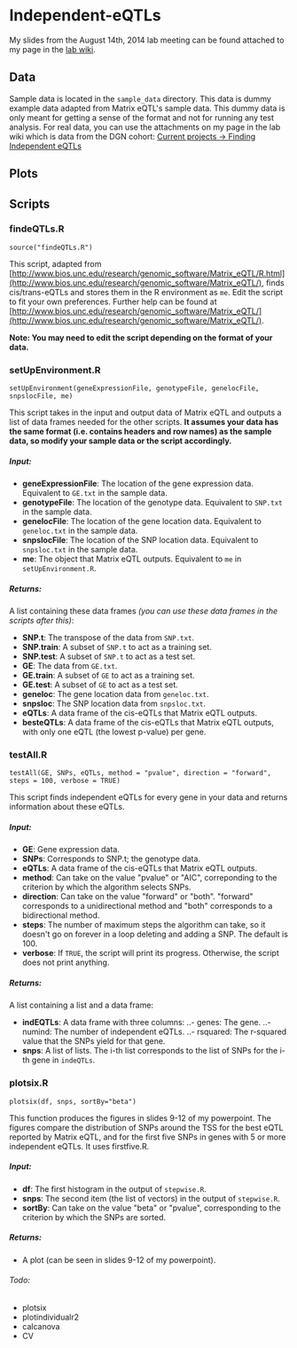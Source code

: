 Independent-eQTLs
=================

My slides from the August 14th, 2014 lab meeting can be found attached to my page in the [lab wiki](https://medwiki.stanford.edu/display/montgomerylab/Finding+Independent+eQTLs).

## Data ##
Sample data is located in the `sample_data` directory. This data is dummy example data adapted from Matrix eQTL's sample data. This dummy data is only meant for getting a sense of the format and not for running any test analysis. For real data, you can use the attachments on my page in the lab wiki which is data from the DGN cohort: [Current projects -> Finding Independent eQTLs](https://medwiki.stanford.edu/display/montgomerylab/Finding+Independent+eQTLs)

## Plots ##

## Scripts ##

### findeQTLs.R ###
```
source("findeQTLs.R")
```
This script, adapted from [http://www.bios.unc.edu/research/genomic_software/Matrix_eQTL/R.html](http://www.bios.unc.edu/research/genomic_software/Matrix_eQTL/), finds cis/trans-eQTLs and stores them in the R environment as `me`. Edit the script to fit your own preferences. Further help can be found at [http://www.bios.unc.edu/research/genomic_software/Matrix_eQTL/](http://www.bios.unc.edu/research/genomic_software/Matrix_eQTL/).

**Note: You may need to edit the script depending on the format of your data.**

### setUpEnvironment.R ###
```
setUpEnvironment(geneExpressionFile, genotypeFile, genelocFile, snpslocFile, me)
```
This script takes in the input and output data of Matrix eQTL and outputs a list of data frames needed for the other scripts. **It assumes your data has the same format (i.e. contains headers and row names) as the sample data, so modify your sample data or the script accordingly.**

##### Input: ######
- **geneExpressionFile**: The location of the gene expression data. Equivalent to `GE.txt` in the sample data.
- **genotypeFile**: The location of the genotype data. Equivalent to `SNP.txt` in the sample data.
- **genelocFile**: The location of the gene location data. Equivalent to `geneloc.txt` in the sample data.
- **snpslocFile**: The location of the SNP location data. Equivalent to `snpsloc.txt` in the sample data.
- **me**: The object that Matrix eQTL outputs. Equivalent to `me` in `setUpEnvironment.R`.

##### Returns: #####
A list containing these data frames *(you can use these data frames in the scripts after this)*:
- **SNP.t**: The transpose of the data from `SNP.txt`.
- **SNP.train**: A subset of `SNP.t` to act as a training set.
- **SNP.test**: A subset of `SNP.t` to act as a test set.
- **GE**: The data from `GE.txt`.
- **GE.train**: A subset of `GE` to act as a training set.
- **GE.test**: A subset of `GE` to act as a test set.
- **geneloc**: The gene location data from `geneloc.txt`.
- **snpsloc**: The SNP location data from `snpsloc.txt`.
- **eQTLs**: A data frame of the cis-eQTLs that Matrix eQTL outputs.
- **besteQTLs**: A data frame of the cis-eQTLs that Matrix eQTL outputs, with only one eQTL (the lowest p-value) per gene.

### testAll.R ###
```
testAll(GE, SNPs, eQTLs, method = "pvalue", direction = "forward", steps = 100, verbose = TRUE)
```
This script finds independent eQTLs for every gene in your data and returns information about these eQTLs.

##### Input: #####
- **GE**: Gene expression data.
- **SNPs**: Corresponds to SNP.t; the genotype data.
- **eQTLs**: A data frame of the cis-eQTLs that Matrix eQTL outputs. 
- **method**: Can take on the value "pvalue" or "AIC", correponding to the criterion by which the algorithm selects SNPs.
- **direction**: Can take on the value "forward" or "both". "forward" corresponds to a unidirectional method and "both" corresponds to a bidirectional method. 
- **steps**: The number of maximum steps the algorithm can take, so it doesn't go on forever in a loop deleting and adding a SNP. The default is 100.
- **verbose**: If `TRUE`, the script will print its progress. Otherwise, the script does not print anything.

##### Returns: #####
A list containing a list and a data frame:
- **indEQTLs**: A data frame with three columns:
..- genes: The gene.
..- numind: The number of independent eQTLs.
..- rsquared: The r-squared value that the SNPs yield for that gene.
- **snps**: A list of lists. The i-th list corresponds to the list of SNPs for the i-th gene in `indeQTLs`.

### plotsix.R ###
```
plotsix(df, snps, sortBy="beta")
```
This function produces the figures in slides 9-12 of my powerpoint. The figures compare the distribution of SNPs around the TSS for the best eQTL reported by Matrix eQTL, and for the first five SNPs in genes with 5 or more independent eQTLs. It uses firstfive.R. 

##### Input: #####
- **df**: The first histogram in the output of `stepwise.R`.
- **snps**: The second item (the list of vectors) in the output of `stepwise.R`.
- **sortBy**: Can take on the value "beta" or "pvalue", corresponding to the criterion by which the SNPs are sorted.

##### Returns: #####
- A plot (can be seen in slides 9-12 of my powerpoint).

###### Todo: ######
- plotsix
- plotindividualr2
- calcanova
- CV

